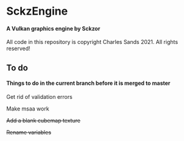 # SckzEngine

#### A Vulkan graphics engine by Sckzor

All code in this repository is copyright Charles Sands 2021. All rights reserved!

## To do

#### Things to do in the current branch before it is merged to master

Get rid of validation errors

Make msaa work

~~Add a blank cubemap texture~~

~~Rename variables~~
